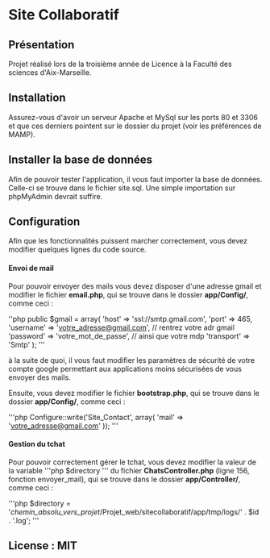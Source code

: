 # Site Collaboratif

## Présentation

Projet réalisé lors de la troisième année de Licence à la Faculté des sciences d'Aix-Marseille.

## Installation

Assurez-vous d'avoir un serveur Apache et MySql sur les ports 80 et 3306 et que ces derniers pointent sur le dossier du projet (voir les préférences de MAMP).

## Installer la base de données

Afin de pouvoir tester l'application, il vous faut importer la base de données.
Celle-ci se trouve dans le fichier site.sql. Une simple importation sur phpMyAdmin devrait suffire.

## Configuration

Afin que les fonctionnalités puissent marcher correctement, vous devez modifier quelques lignes du code source.

#### Envoi de mail

Pour pouvoir envoyer des mails vous devez disposer d'une adresse gmail et modifier le fichier __email.php__, qui se trouve dans le dossier __app/Config/__, comme ceci :

''php
public $gmail = array(
    'host' => 'ssl://smtp.gmail.com',
    'port' => 465,
    'username' => 'votre_adresse@gmail.com', // rentrez votre adr gmail
    'password' => 'votre_mot_de_passe', // ainsi que votre mdp
    'transport' => 'Smtp'
);
'''

à la suite de quoi, il vous faut modifier les paramètres de sécurité de votre compte google permettant aux applications moins sécurisées de vous envoyer des mails.

Ensuite, vous devez modifier le fichier __bootstrap.php__, qui se trouve dans le dossier __app/Config/__, comme ceci :

'''php
Configure::write('Site_Contact', array(
	'mail' => 'votre_adresse@gmail.com'
));
'''

#### Gestion du tchat

Pour pouvoir correctement gérer le tchat, vous devez modifier la valeur de la variable '''php $directory ''' du fichier __ChatsController.php__ (ligne 156, fonction envoyer_mail), qui se trouve dans le dossier __app/Controller/__, comme ceci :

'''php
$directory = '_chemin_absolu_vers_projet_/Projet_web/sitecollaboratif/app/tmp/logs/' . $id . '.log';
'''

## License : MIT
